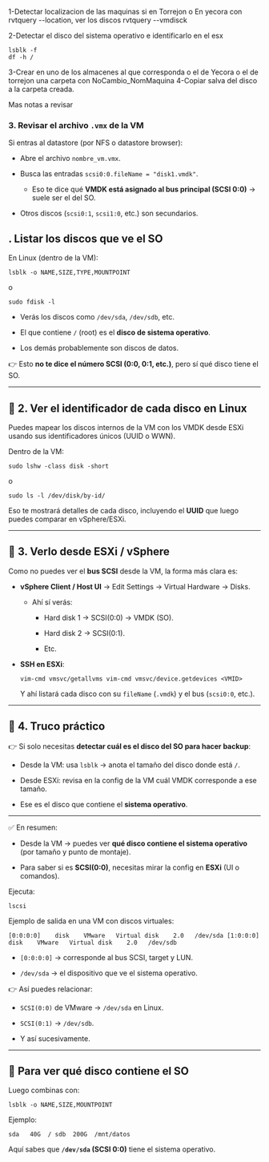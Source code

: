 1-Detectar localizacion de las maquinas si en Torrejon o En yecora con rvtquery --location, ver los discos rvtquery --vmdisck

2-Detectar el disco del sistema operativo e identificarlo en el esx
```
lsblk -f
df -h /
```

3-Crear en uno de los almacenes al que corresponda o el de Yecora o el de torrejon una carpeta con NoCambio_NomMaquina
4-Copiar salva del disco a la carpeta creada.



Mas notas a revisar
### 3. Revisar el archivo `.vmx` de la VM

Si entras al datastore (por NFS o datastore browser):

- Abre el archivo `nombre_vm.vmx`.
    
- Busca las entradas `scsi0:0.fileName = "disk1.vmdk"`.
    
    - Eso te dice qué **VMDK está asignado al bus principal (SCSI 0:0)** → suele ser el del SO.
        
- Otros discos (`scsi0:1`, `scsi1:0`, etc.) son secundarios.

## . Listar los discos que ve el SO

En Linux (dentro de la VM):

`lsblk -o NAME,SIZE,TYPE,MOUNTPOINT`

o

`sudo fdisk -l`

- Verás los discos como `/dev/sda`, `/dev/sdb`, etc.
    
- El que contiene `/` (root) es el **disco de sistema operativo**.
    
- Los demás probablemente son discos de datos.
    

👉 Esto **no te dice el número SCSI (0:0, 0:1, etc.)**, pero sí qué disco tiene el SO.

---

## 🔹 2. Ver el identificador de cada disco en Linux

Puedes mapear los discos internos de la VM con los VMDK desde ESXi usando sus identificadores únicos (UUID o WWN).

Dentro de la VM:

`sudo lshw -class disk -short`

o

`sudo ls -l /dev/disk/by-id/`

Eso te mostrará detalles de cada disco, incluyendo el **UUID** que luego puedes comparar en vSphere/ESXi.

---

## 🔹 3. Verlo desde **ESXi / vSphere**

Como no puedes ver el **bus SCSI** desde la VM, la forma más clara es:

- **vSphere Client / Host UI** → Edit Settings → Virtual Hardware → Disks.
    
    - Ahí sí verás:
        
        - Hard disk 1 → SCSI(0:0) → VMDK (SO).
            
        - Hard disk 2 → SCSI(0:1).
            
        - Etc.
            
- **SSH en ESXi**:
    
    `vim-cmd vmsvc/getallvms vim-cmd vmsvc/device.getdevices <VMID>`
    
    Y ahí listará cada disco con su `fileName` (`.vmdk`) y el bus (`scsi0:0`, etc.).
    

---

## 🔹 4. Truco práctico

👉 Si solo necesitas **detectar cuál es el disco del SO para hacer backup**:

- Desde la VM: usa `lsblk` → anota el tamaño del disco donde está `/`.
    
- Desde ESXi: revisa en la config de la VM cuál VMDK corresponde a ese tamaño.
    
- Ese es el disco que contiene el **sistema operativo**.
    

---

✅ En resumen:

- Desde la VM → puedes ver **qué disco contiene el sistema operativo** (por tamaño y punto de montaje).
    
- Para saber si es **SCSI(0:0)**, necesitas mirar la config en **ESXi** (UI o comandos).

Ejecuta:

`lscsi`

Ejemplo de salida en una VM con discos virtuales:

`[0:0:0:0]    disk    VMware   Virtual disk    2.0   /dev/sda [1:0:0:0]    disk    VMware   Virtual disk    2.0   /dev/sdb`

- `[0:0:0:0]` → corresponde al bus SCSI, target y LUN.
    
- `/dev/sda` → el dispositivo que ve el sistema operativo.
    

👉 Así puedes relacionar:

- `SCSI(0:0)` de VMware → `/dev/sda` en Linux.
    
- `SCSI(0:1)` → `/dev/sdb`.
    
- Y así sucesivamente.
    

---

## 🔹 Para ver qué disco contiene el SO

Luego combinas con:

`lsblk -o NAME,SIZE,MOUNTPOINT`

Ejemplo:

`sda   40G  / sdb  200G  /mnt/datos`

Aquí sabes que **`/dev/sda` (SCSI 0:0)** tiene el sistema operativo.